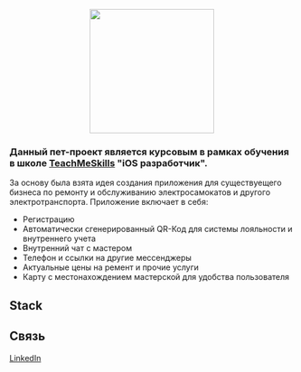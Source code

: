
<p align="center">
      <img src="https://github.com/catthug92/ERepair/blob/main/MediaContent/logo.png" width="220">
</p>


### Данный пет-проект является курсовым в рамках обучения в школе [TeachMeSkills](https://teachmeskills.by) "iOS разработчик".

За основу была взята идея создания приложения для существуещего бизнеса по ремонту и обслуживанию электросамокатов и другого электротранспорта.
Приложение включает в себя:
- Регистрацию
- Автоматически сгенерированный QR-Код для системы лояльности и внутреннего учета
- Внутренний чат с мастером
- Телефон и ссылки на другие мессенджеры
- Актуальные цены на ремент и прочие услуги
- Карту с местонахождением мастерской для удобства пользователя


## Stack
<!-- -UIKit
- -->

<!-- <p align="center">
      <img src="https://github.com/catthug92/ERepair/blob/main/gif/home.gif" width="220">
</p> -->


## Связь

[LinkedIn](https://www.linkedin.com/in/artem-swift/)
